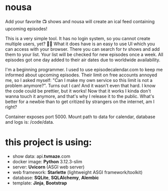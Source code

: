 # nousa
Add your favorite 📺 shows and nousa will create an ical feed containing upcoming episodes!

This is a very simple tool. It has no login system, so you cannot create multiple users, yet? 🤷‍♂️
What it does have is an easy to use UI which you can access with your browser. There you can search for tv shows and add them to your list. Your list will be checked for new episodes once a week. All episodes got one day added to their air dates due to worldwide availability.

I'm a beginning programmer. I used to use episodecalendar.com to keep me informed about upcoming episodes. Their limit on free accounts annoyed me, so I asked myself: "Can I make my own service so this limit is not a problem anymore?". Turns out I can! And it wasn't even that hard.
I know the code could be prettier, but it works! Now that it works I kinda don't wanna touch it anymore, and that's why I release it to the public. What's better for a newbie than to get critized by strangers on the internet, am I right?

Container exposes port 5000.
Mount path to data for calendar, database and logs is: /code/data.


# this project is using: 
 - show data: api.**tvmaze**.com
 - docker image: **Python** 3.12.3-slim 
 - server: **Uvicorn** (ASGI web server)
 - web framework: **Starlette** (lightweight ASGI framework/toolkit)    
 - database: **SQLite**, **SQLAlchemy**, **Alembic**
 - template: **Jinja**, **Bootstrap**